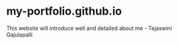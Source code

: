 # my-portfolio.github.io
This website will introduce well and detailed about me - Tejaswini Gajulapalli
